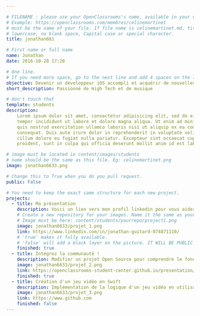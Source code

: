 ```yaml
---

# FILENAME : please use your OpenClassrooms's name, available in your url.
# Example: https://openclassrooms.com/membres/celinemartinet
# must be the name of your file. If file name is celinemartinet.md, title is celinemartinet.
# lowercase, no blank space, Capital case or special character.
title: jonathan661

# First name or full name
name: Jonathan
date: 2016-10-28 17:20

# One line.
# If you need more space, go to the next line and add 4 spaces on the left, as in 'description'.
objective: Devenir un développeur iOS accompli et acquérir de nouvelles compétences !
short_description: Passionné de High Tech et de musique

# don't touch that
template: students
description:
    Lorem ipsum dolor sit amet, consectetur adipisicing elit, sed do eiusmod
    tempor incididunt ut labore et dolore magna aliqua. Ut enim ad minim veniam,
    quis nostrud exercitation ullamco laboris nisi ut aliquip ex ea commodo
    consequat. Duis aute irure dolor in reprehenderit in voluptate velit esse
    cillum dolore eu fugiat nulla pariatur. Excepteur sint occaecat cupidatat non
    proident, sunt in culpa qui officia deserunt mollit anim id est laborum.

# image must be located in content/images/students
# name should be the same as this file. Eg: celinemartinet.png
image: jonathan6633.png

# Change this to True when you do you pull request.
public: False

# You need to keep the exact same structure for each new project.
projects:
  - title: Ma présentation
    description: Voici un lien vers mon profil linkedin pour vous aider à mieux me connaitre.
    # Create a new repository for your images. Name it the same as your nickname and profile picture.
    # Image must be here: content/students/yourrepo/project1.png
    image: jonathan6633/projet_1.png
    link: https://www.linkedin.com/in/jonathan-guitard-074871110/
    # 'true' makes it fully available.
    # 'false' will add a black layer on the picture. IT WILL BE PUBLIC!
    finished: true
  - title: Intégrez la communauté !
    description: Modifier un projet Open Source pour comprendre le fonctionnement de Git, de Github et des pull requests. 
    image: jonathan6633/projet_2.png
    link: https://openclassrooms-student-center.github.io/presentation/students/ratus.html
    finished: true
  - title: Création d'un jeu vidéo en Swift
    description: Implémentation de la logique d'un jeu vidéo en utilisant la programmation orientée objet.
    image: jonathan6633/projet_3.png
    link: https://www.github.com
    finished: false
---
```

